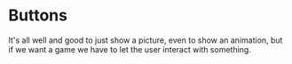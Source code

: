 # Buttons

It's all well and good to just show a picture, even to show an animation, but if
we want a game we have to let the user interact with something.

